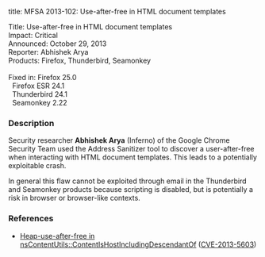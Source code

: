 title: MFSA 2013-102: Use-after-free in HTML document templates

<p>
<span class="label">Title:</span>      Use-after-free in HTML document
templates<br/>
<span class="label">Impact:</span>     Critical<br/>
<span class="label">Announced:</span>  October 29, 2013<br/>
<span class="label">Reporter:</span>   Abhishek Arya<br/>
<span class="label">Products:</span>   Firefox, Thunderbird, Seamonkey<br/>
<br/>
<span class="label">Fixed in:</span>   Firefox 25.0<br/>
<span class="label">&#160;</span>      Firefox ESR 24.1<br/>
<span class="label">&#160;</span>      Thunderbird 24.1<br/>
<span class="label">&#160;</span>      Seamonkey 2.22<br/>
</p>


<h3>Description</h3>

<p>Security researcher <strong>Abhishek Arya</strong> (Inferno) of the Google
Chrome Security Team used the Address Sanitizer tool to discover a
user-after-free when interacting with HTML document templates. This leads to a
potentially exploitable crash.
</p>

<p class="note">In general this flaw cannot be exploited through email in the
Thunderbird and Seamonkey products because scripting is disabled, but is
potentially a risk in browser or browser-like contexts.</p>

<h3>References</h3>

<ul>
  <li><a href="https://bugzilla.mozilla.org/show_bug.cgi?id=916404">
       Heap-use-after-free in
nsContentUtils::ContentIsHostIncludingDescendantOf</a> (<a href="http://cve.mitre.org/cgi-bin/cvename.cgi?name=CVE-2013-5603" class="ex-ref">CVE-2013-5603</a>)</li>
</ul>



